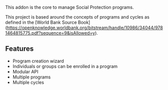 This addon is the core to manage Social Protection programs.

This project is based around the concepts of programs and cycles as
defined in the \[World Bank Source
Book\](<https://openknowledge.worldbank.org/bitstream/handle/10986/34044/9781464815775.pdf?sequence=9&isAllowed=y>).

## Features

- Program creation wizard
- Individuals or groups can be enrolled in a program
- Modular API
- Multiple programs
- Multiple cycles
